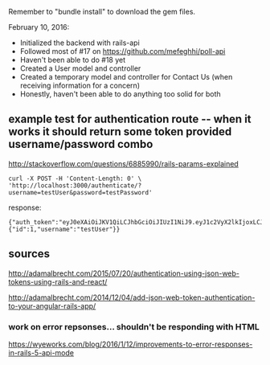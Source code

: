 Remember to "bundle install" to download the gem files.

February 10, 2016:

* Initialized the backend with rails-api
* Followed most of #17 on https://github.com/mefeghhi/poll-api
* Haven't been able to do #18 yet
* Created a User model and controller
* Created a temporary model and controller for Contact Us (when receiving information for a concern)
* Honestly, haven't been able to do anything too solid for both


## example test for authentication route -- when it works it should return some token provided username/password combo 

http://stackoverflow.com/questions/6885990/rails-params-explained

```
curl -X POST -H 'Content-Length: 0' \ 
'http://localhost:3000/authenticate/?username=testUser&password=testPassword'
```
response: 

```
{"auth_token":"eyJ0eXAiOiJKV1QiLCJhbGciOiJIUzI1NiJ9.eyJ1c2VyX2lkIjoxLCJleHAiOjE0NTc4MjQ0OTR9.AplIW545pEZCSXb3BtBu2j4svTriNuRPs6_imIkO_aQ","user":{"id":1,"username":"testUser"}}
```

## sources

http://adamalbrecht.com/2015/07/20/authentication-using-json-web-tokens-using-rails-and-react/

http://adamalbrecht.com/2014/12/04/add-json-web-token-authentication-to-your-angular-rails-app/


### work on error repsonses... shouldn't be responding with HTML

https://wyeworks.com/blog/2016/1/12/improvements-to-error-responses-in-rails-5-api-mode
